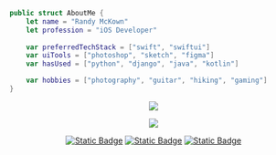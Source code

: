```swift
public struct AboutMe {
    let name = "Randy McKown"
    let profession = "iOS Developer"
    
    var preferredTechStack = ["swift", "swiftui"]
    var uiTools = ["photoshop", "sketch", "figma"]
    var hasUsed = ["python", "django", "java", "kotlin"]

    var hobbies = ["photography", "guitar", "hiking", "gaming"]
}
```
<p align="center">
    <a href="https://apps.apple.com/us/app/nd-filter-pro-calculator/id6450627147?platform=iphone">
    <img src="https://randymckown.com/storage/filterprobadge.png"></a>
</p>
<p align="center">
    <a href="https://apps.apple.com/us/app/dad-jokes-funny-jokes-app/id1672114792?platform=iphone">
    <img src="https://randymckown.com/storage/dadjokebadge.png"></a>
</p>
<p align="center">
<a href="https://twitter.com/randy_mckown" target="blank"><img alt="Static Badge" src="https://img.shields.io/badge/twitter--blue?style=for-the-badge"></a>
<a href="https://www.youtube.com/@randy_mckown" target="blank"><img alt="Static Badge" src="https://img.shields.io/badge/YouTube--red?style=for-the-badge"></a>
<a href="https://instagram.com/randy.mckown" target="blank"><img alt="Static Badge" src="https://img.shields.io/badge/instagram--pink?style=for-the-badge"></a>
</p>
